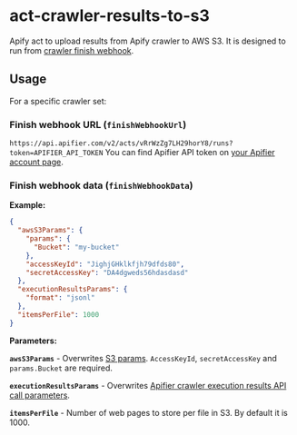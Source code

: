 # act-crawler-results-to-s3
Apify act to upload results from Apify crawler to AWS S3.
It is designed to run from [crawler finish webhook](https://www.apifier.com/docs#finishWebhookUrl).

## Usage

For a specific crawler set:

### Finish webhook URL (`finishWebhookUrl`)
`https://api.apifier.com/v2/acts/vRrWzZg7LH29horY8/runs?token=APIFIER_API_TOKEN`
You can find Apifier API token on [your Apifier account page](https://www.apifier.com/account#api-integrations).

### Finish webhook data (`finishWebhookData`)
**Example:**
```json
{
  "awsS3Params": {
    "params": {
      "Bucket": "my-bucket"
    },
    "accessKeyId": "JighjGHklkfjh79dfds80",
    "secretAccessKey": "DA4dgweds56hdasdasd"
  },
  "executionResultsParams": {
    "format": "jsonl"
  },
  "itemsPerFile": 1000
}
```

**Parameters:**

**`awsS3Params`** - Overwrites [S3 params](http://docs.aws.amazon.com/AWSJavaScriptSDK/latest/AWS/S3.html#constructor-property). `AccessKeyId`, `secretAccessKey` and `params.Bucket` are required.

**`executionResultsParams`** - Overwrites [Apifier crawler execution results API call parameters](https://www.apifier.com/api-reference#/reference/results/execution-results/get-execution-results).

**`itemsPerFile`** - Number of web pages to store per file in S3. By default it is 1000.
